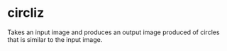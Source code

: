 # circliz
Takes an input image and produces an output image produced of circles that is similar to the input image.

